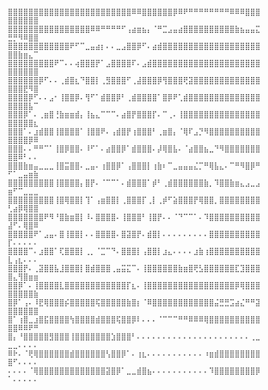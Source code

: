 ⣿⣿⣿⣿⣿⣿⣿⣿⣿⣿⣿⣿⣿⣿⣿⣿⣿⣿⣿⣿⣿⣿⣿⣿⠿⠿⣿⣿⣿⣿⣿⣿⡿⠿⠟⠛⠛⠛⠛⠛⠛⠛⠛⠿⠿⠿⣿⣿⣿⣿⣿⣿⣿⣿⣿
⣿⣿⣿⣿⣿⣿⣿⣿⣿⣿⣿⣿⣿⣿⣿⣿⠿⠿⠛⠛⠛⠛⠋⢠⣴⣶⣦⡄⠈⠛⣉⣠⣤⣴⣿⣿⣿⣿⣿⣿⣿⣿⣿⣿⣷⣦⣤⣤⣍⣛⡛⠻⠿⣿⣿
⣿⣿⣿⣿⣿⣿⣿⣿⣿⣿⣿⣿⠟⠋⠉⣀⣤⣴⡆⠄⠄⣀⣠⣿⣿⡿⠋⠄⣴⣾⣿⣿⣿⣿⣿⣿⣿⣿⣿⣿⣿⣿⣿⣿⣿⣿⣿⣿⣿⣿⣿⣷⣶⣄⠉
⣿⣿⣿⣿⣿⣿⣿⣿⣿⠟⠉⠄⠄⢴⣿⣿⣿⡟⠁⣠⣿⣿⣿⣿⠏⠄⣠⣾⣿⣿⣿⣿⣿⣿⣿⣿⣿⣿⣿⣿⣿⣿⣿⣿⣿⣿⣿⣿⣿⣿⣿⣿⣿⣿⣿
⣿⣿⣿⣿⣿⣿⡿⠋⠄⠄⢀⣾⣿⣆⠙⣿⣿⡇⢀⣻⣿⣿⣿⠋⢀⣼⣿⣿⣿⡿⢻⣿⣿⣿⢟⣽⣿⣿⣿⣿⣿⣿⣿⣿⣿⣿⣿⣿⣿⣿⣿⣿⣟⠻⣿
⣿⣿⣿⣿⡿⠋⠄⠄⣠⠂⢸⣿⣿⡿⠄⢻⠋⠁⣾⣿⣿⡿⠃⢀⣾⣿⣿⣿⣿⠁⣿⡿⠟⢁⣾⣿⣿⣿⣿⣿⣿⣿⣿⣿⣿⣿⣿⣿⣿⣿⣿⣿⣿⣧⠉
⣿⣿⣿⡿⠁⠄⢀⣶⣿⢘⣷⣶⣶⣾⡄⢸⣦⣄⠉⠉⠉⠄⣴⣿⡟⣿⣿⣿⡏⠄⠉⢀⠄⢸⣿⣿⣿⣿⣿⣿⣿⣿⣿⣿⣿⣿⣿⣿⣿⣿⣿⣿⣿⣿⣆
⣿⣿⣿⠁⠄⣰⣾⣿⣿⢸⣿⣿⣿⣿⠁⢸⣿⣿⠟⠄⢠⣾⣿⡟⢰⣿⣿⣿⠃⢀⣶⣿⡄⠈⢿⠏⣠⡙⠻⣿⣿⣿⣿⣿⣿⣿⣿⣿⣿⣿⣿⣿⣿⡿⠿
⣿⣿⣿⠄⠄⠛⠛⠉⠁⢸⣿⡿⣿⣿⠄⠸⠋⠁⠄⣴⣿⣿⡿⠁⣾⣿⣿⣿⠄⡼⢿⣿⣧⠄⠈⣴⣿⣿⣦⣀⠙⠻⣿⣿⣿⣿⣿⣿⣿⣿⣿⠿⠃⠄⠄
⣿⣿⣿⣷⣶⣤⣀⣀⣀⢸⣿⣭⣿⣿⠄⣀⣤⠄⢰⣿⣿⡿⠁⢠⣿⣿⣿⡇⢰⣷⠆⠉⣀⣤⣤⣤⣌⡉⠛⢿⣧⣄⠄⠉⠛⠻⣿⡿⠛⠋⠁⣀⣤⣶⣷
⣿⣿⣿⣿⣿⣿⣿⣿⣿⢸⣿⣿⣿⣿⡄⣿⡟⠄⠈⠉⠉⠁⠄⣾⣿⣿⣿⠁⡾⠃⢀⣾⣿⣿⣿⣿⣿⣿⣷⡀⠹⣿⣿⣷⣶⣄⣠⣀⣠⣶⠋⠉⣀⣀⣀
⣿⣿⣿⣿⣿⣿⣿⣿⣿⢸⣿⢿⣿⣿⡇⢹⠁⢠⣶⣿⣿⡇⢀⣿⣿⣿⡏⢀⡇⢀⡾⠋⣵⣿⣿⣿⡟⢿⣿⣿⡀⣿⣿⣿⣿⣿⣿⣿⣿⢃⣴⡿⢿⣿⣿
⣿⣿⣿⣿⣿⣿⣿⠟⠻⠘⣿⣷⣶⣿⡇⠸⠄⣿⣿⣿⣿⠄⢸⣿⣿⣿⠃⢸⣿⡟⠄⠄⠈⠙⠉⠉⠁⠄⠹⣿⣿⣿⣿⣿⣿⣿⣿⣿⣿⣼⠋⠄⢿⣿⠿
⣿⣿⣿⣿⣿⠟⠁⣠⣤⠄⣿⢸⣿⣿⡇⠄⠄⣿⣿⣿⣿⠄⣿⣽⣿⡟⠄⣾⣿⡇⠄⠄⠄⠄⠄⠄⠄⠄⠄⣿⣿⣿⣿⣿⣿⣿⣿⣿⣿⡏⠄⠄⠄⠄⠄
⣿⣿⣿⣿⠉⠄⣰⣿⣿⠁⢏⣿⣿⣿⡇⢀⡀⠈⣉⠉⠙⠄⣿⣿⣿⡇⢠⣿⣿⡇⣰⣄⠄⠄⠄⠄⣰⣷⢰⣿⣿⣿⣿⣿⣿⣿⣿⣿⣿⣇⢠⣆⠄⠄⠄
⣿⣿⣿⡟⠄⢀⣽⣿⣿⣧⣸⣿⣿⣿⡇⣿⣾⣿⣿⣿⢀⣤⣭⣍⠉⠄⢸⣿⣿⣿⣿⣿⣿⣷⣶⣿⢟⣣⣿⣿⣿⣿⣿⣿⣏⣹⣿⣿⣿⣿⣄⢻⣿⣶⣶
⣿⣿⡿⠁⠄⢸⣿⣿⣿⣿⣇⣿⣿⣿⣿⣿⣿⣿⣿⣿⣿⣿⣿⡏⣆⠄⢸⣿⣿⣿⣿⣿⣿⣿⣿⣿⣿⣿⣿⣿⣿⣿⣿⣿⡿⢿⣿⣿⣿⣿⣿⣿⣿⣿⣷
⣿⡿⠁⢠⠄⠸⣟⢿⣿⣿⣿⡮⣿⣿⣿⣿⣿⢯⣿⣿⣿⣿⣿⣷⣿⡆⠈⠿⣿⣿⣿⣿⣿⣿⣿⣿⣿⣿⣿⣿⣬⣛⣛⣩⣴⣌⠛⠛⣽⣿⣿⣿⣿⣿⣿
⣿⠁⢰⣿⣀⣰⣿⣯⣿⣿⣿⣿⢳⣿⣿⣿⣿⣾⣿⣿⣿⢯⣿⣿⡿⠇⠄⠄⠄⠈⠉⠉⠉⠛⠛⠿⠿⠿⢿⣿⣿⣿⣿⣿⣿⣿⣿⣿⣿⣿⣿⠿⠿⠟⠛
⣿⡄⠘⣿⣿⣿⣿⣿⣻⣿⣿⣿⢸⣿⣿⣿⣿⣿⣿⣿⣱⣿⣿⣿⠃⠄⠄⠄⠄⠄⠄⠄⠄⠄⠄⠄⠄⠄⠄⠄⠄⠄⠄⠄⠄⠄⠄⢀⣀⣀⣀⠄⠄⠄⠄
⠿⠗⠄⠈⢟⢿⣿⣿⣿⣿⣿⣿⣾⣿⣿⣿⣿⣿⣿⢣⣿⣿⡿⠁⠄⢰⣆⠄⠄⠄⠄⠄⠄⠄⠄⠄⠄⠄⠰⣶⣾⣿⣿⣿⣿⣿⣿⣿⣿⣿⠋⠄⠄⠄⠄
⠄⠄⠄⠄⠈⢿⣿⣿⣿⣿⣿⣿⣿⣿⣿⣿⣿⣿⣿⣽⣿⡿⠁⣀⣀⣾⣿⣦⠄⠄⠄⠄⠄⠄⠄⠄⠄⠄⠄⠹⣿⣿⣿⣿⣿⣿⣿⣿⡿⠁⠄⠄⠄⠄⠄
